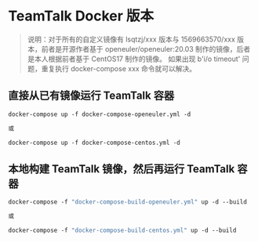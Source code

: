 # TeamTalk Docker 版本

> 说明：对于所有的自定义镜像有 lsqtzj/xxx 版本与 1569663570/xxx 版本，前者是开源作者基于 openeuler/openeuler:20.03 制作的镜像，后者是本人根据前者基于 CentOS17 制作的镜像。
> 如果出现 b'i/o timeout' 问题，重复执行 docker-compose xxx 命令就可以解决。

## 直接从已有镜像运行 TeamTalk 容器

```Dockerfile
docker-compose up -f docker-compose-openeuler.yml -d

或

docker-compose up -f docker-compose-centos.yml -d
```

## 本地构建 TeamTalk 镜像，然后再运行 TeamTalk 容器

```Dockerfile
docker-compose -f "docker-compose-build-openeuler.yml" up -d --build

或

docker-compose -f "docker-compose-build-centos.yml" up -d --build
```
